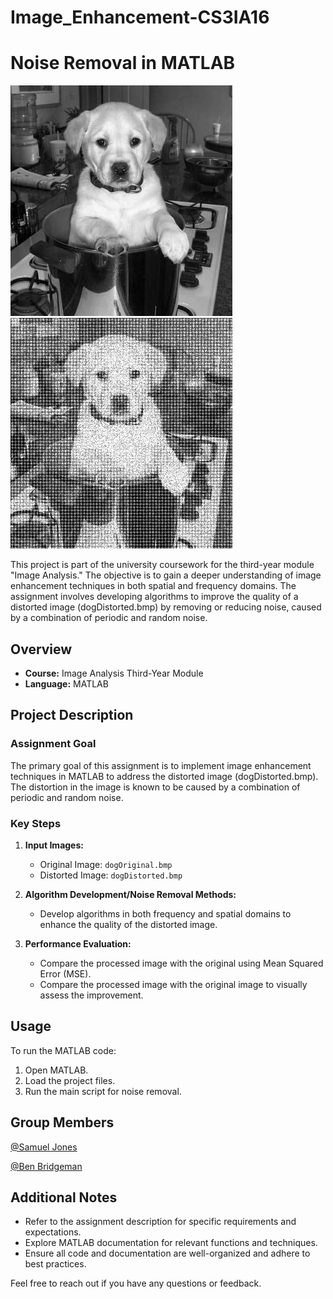 # Image_Enhancement-CS3IA16

# Noise Removal in MATLAB

![Original Dog Image](dogOriginal.bmp) ![Distorted Dog Image](dogDistorted.bmp)

This project is part of the university coursework for the third-year module "Image Analysis." The objective is to gain a deeper understanding of image enhancement techniques in both spatial and frequency domains. The assignment involves developing algorithms to improve the quality of a distorted image (dogDistorted.bmp) by removing or reducing noise, caused by a combination of periodic and random noise.

## Overview

- **Course:** Image Analysis Third-Year Module
- **Language:** MATLAB

## Project Description

### Assignment Goal

The primary goal of this assignment is to implement image enhancement techniques in MATLAB to address the distorted image (dogDistorted.bmp). The distortion in the image is known to be caused by a combination of periodic and random noise.

### Key Steps

1. **Input Images:**

   - Original Image: `dogOriginal.bmp`
   - Distorted Image: `dogDistorted.bmp`

2. **Algorithm Development/Noise Removal Methods:**

   - Develop algorithms in both frequency and spatial domains to enhance the quality of the distorted image.

3. **Performance Evaluation:**
   - Compare the processed image with the original using Mean Squared Error (MSE).
   - Compare the processed image with the original image to visually assess the improvement.

## Usage

To run the MATLAB code:

1. Open MATLAB.
2. Load the project files.
3. Run the main script for noise removal.

## Group Members

[@Samuel Jones](https://github.com/Joness07)

[@Ben Bridgeman](https://github.com/benbridgeman03)

## Additional Notes

- Refer to the assignment description for specific requirements and expectations.
- Explore MATLAB documentation for relevant functions and techniques.
- Ensure all code and documentation are well-organized and adhere to best practices.

Feel free to reach out if you have any questions or feedback.
